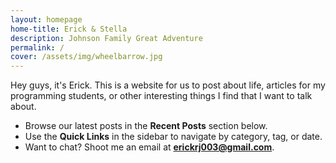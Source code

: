 ```yaml
---
layout: homepage
home-title: Erick & Stella
description: Johnson Family Great Adventure
permalink: /
cover: /assets/img/wheelbarrow.jpg
---
```


<div class="welcome-message">
  Hey guys, it's Erick. This is a website for us to post about life, articles for my programming students, or other interesting things I find that I want to talk about.
</div>

- Browse our latest posts in the **Recent Posts** section below.
- Use the **Quick Links** in the sidebar to navigate by category, tag, or date.
- Want to chat? Shoot me an email at **erickrj003@gmail.com**.